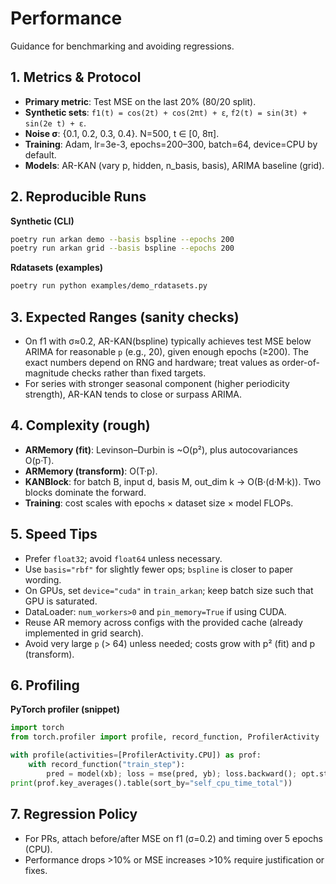 # Performance

Guidance for benchmarking and avoiding regressions.

## 1\. Metrics & Protocol

- **Primary metric**: Test MSE on the last 20% (80/20 split).
- **Synthetic sets**: `f1(t) = cos(2t) + cos(2πt) + ε`, `f2(t) = sin(3t) + sin(2e t) + ε`.
- **Noise σ**: {0.1, 0.2, 0.3, 0.4}. N=500, t ∈ [0, 8π].
- **Training**: Adam, lr=3e-3, epochs=200–300, batch=64, device=CPU by default.
- **Models**: AR-KAN (vary p, hidden, n_basis, basis), ARIMA baseline (grid).

## 2\. Reproducible Runs

**Synthetic (CLI)**

```bash
poetry run arkan demo --basis bspline --epochs 200
poetry run arkan grid --basis bspline --epochs 200
```

**Rdatasets (examples)**

```bash
poetry run python examples/demo_rdatasets.py
```

## 3\. Expected Ranges (sanity checks)

- On f1 with σ≈0.2, AR-KAN(bspline) typically achieves test MSE below ARIMA for reasonable `p` (e.g., 20), given enough epochs (≥200). The exact numbers depend on RNG and hardware; treat values as order-of-magnitude checks rather than fixed targets.
- For series with stronger seasonal component (higher periodicity strength), AR-KAN tends to close or surpass ARIMA.

## 4\. Complexity (rough)

- **ARMemory (fit)**: Levinson–Durbin is ~O(p²), plus autocovariances O(p·T).
- **ARMemory (transform)**: O(T·p).
- **KANBlock**: for batch B, input d, basis M, out_dim k → O(B·(d·M·k)). Two blocks dominate the forward.
- **Training**: cost scales with epochs × dataset size × model FLOPs.

## 5\. Speed Tips

- Prefer `float32`; avoid `float64` unless necessary.
- Use `basis="rbf"` for slightly fewer ops; `bspline` is closer to paper wording.
- On GPUs, set `device="cuda"` in `train_arkan`; keep batch size such that GPU is saturated.
- DataLoader: `num_workers>0` and `pin_memory=True` if using CUDA.
- Reuse AR memory across configs with the provided cache (already implemented in grid search).
- Avoid very large `p` (> 64) unless needed; costs grow with p² (fit) and p (transform).

## 6\. Profiling

**PyTorch profiler (snippet)**

```python
import torch
from torch.profiler import profile, record_function, ProfilerActivity

with profile(activities=[ProfilerActivity.CPU]) as prof:
    with record_function("train_step"):
        pred = model(xb); loss = mse(pred, yb); loss.backward(); opt.step()
print(prof.key_averages().table(sort_by="self_cpu_time_total"))
```

## 7\. Regression Policy

- For PRs, attach before/after MSE on f1 (σ=0.2) and timing over 5 epochs (CPU).
- Performance drops >10% or MSE increases >10% require justification or fixes.
